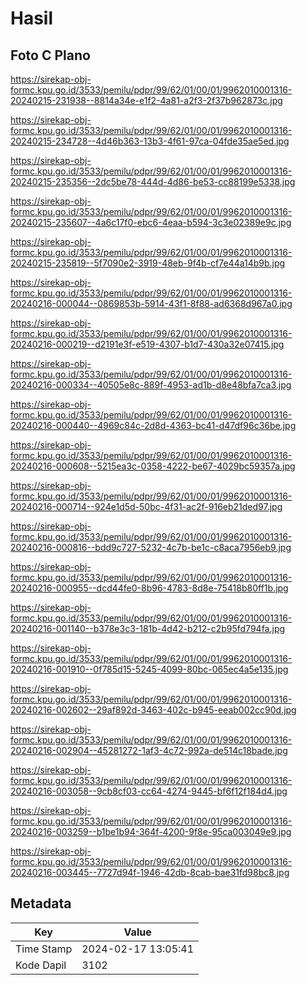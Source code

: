 # Hasil

## Foto C Plano

https://sirekap-obj-formc.kpu.go.id/3533/pemilu/pdpr/99/62/01/00/01/9962010001316-20240215-231938--8814a34e-e1f2-4a81-a2f3-2f37b962873c.jpg

https://sirekap-obj-formc.kpu.go.id/3533/pemilu/pdpr/99/62/01/00/01/9962010001316-20240215-234728--4d46b363-13b3-4f61-97ca-04fde35ae5ed.jpg

https://sirekap-obj-formc.kpu.go.id/3533/pemilu/pdpr/99/62/01/00/01/9962010001316-20240215-235356--2dc5be78-444d-4d86-be53-cc88199e5338.jpg

https://sirekap-obj-formc.kpu.go.id/3533/pemilu/pdpr/99/62/01/00/01/9962010001316-20240215-235607--4a6c17f0-ebc6-4eaa-b594-3c3e02389e9c.jpg

https://sirekap-obj-formc.kpu.go.id/3533/pemilu/pdpr/99/62/01/00/01/9962010001316-20240215-235819--5f7090e2-3919-48eb-9f4b-cf7e44a14b9b.jpg

https://sirekap-obj-formc.kpu.go.id/3533/pemilu/pdpr/99/62/01/00/01/9962010001316-20240216-000044--0869853b-5914-43f1-8f88-ad6368d967a0.jpg

https://sirekap-obj-formc.kpu.go.id/3533/pemilu/pdpr/99/62/01/00/01/9962010001316-20240216-000219--d2191e3f-e519-4307-b1d7-430a32e07415.jpg

https://sirekap-obj-formc.kpu.go.id/3533/pemilu/pdpr/99/62/01/00/01/9962010001316-20240216-000334--40505e8c-889f-4953-ad1b-d8e48bfa7ca3.jpg

https://sirekap-obj-formc.kpu.go.id/3533/pemilu/pdpr/99/62/01/00/01/9962010001316-20240216-000440--4969c84c-2d8d-4363-bc41-d47df96c36be.jpg

https://sirekap-obj-formc.kpu.go.id/3533/pemilu/pdpr/99/62/01/00/01/9962010001316-20240216-000608--5215ea3c-0358-4222-be67-4029bc59357a.jpg

https://sirekap-obj-formc.kpu.go.id/3533/pemilu/pdpr/99/62/01/00/01/9962010001316-20240216-000714--924e1d5d-50bc-4f31-ac2f-916eb21ded97.jpg

https://sirekap-obj-formc.kpu.go.id/3533/pemilu/pdpr/99/62/01/00/01/9962010001316-20240216-000816--bdd9c727-5232-4c7b-be1c-c8aca7956eb9.jpg

https://sirekap-obj-formc.kpu.go.id/3533/pemilu/pdpr/99/62/01/00/01/9962010001316-20240216-000955--dcd44fe0-8b96-4783-8d8e-75418b80ff1b.jpg

https://sirekap-obj-formc.kpu.go.id/3533/pemilu/pdpr/99/62/01/00/01/9962010001316-20240216-001140--b378e3c3-181b-4d42-b212-c2b95fd794fa.jpg

https://sirekap-obj-formc.kpu.go.id/3533/pemilu/pdpr/99/62/01/00/01/9962010001316-20240216-001910--0f785d15-5245-4099-80bc-065ec4a5e135.jpg

https://sirekap-obj-formc.kpu.go.id/3533/pemilu/pdpr/99/62/01/00/01/9962010001316-20240216-002602--29af892d-3463-402c-b945-eeab002cc90d.jpg

https://sirekap-obj-formc.kpu.go.id/3533/pemilu/pdpr/99/62/01/00/01/9962010001316-20240216-002904--45281272-1af3-4c72-992a-de514c18bade.jpg

https://sirekap-obj-formc.kpu.go.id/3533/pemilu/pdpr/99/62/01/00/01/9962010001316-20240216-003058--9cb8cf03-cc64-4274-9445-bf6f12f184d4.jpg

https://sirekap-obj-formc.kpu.go.id/3533/pemilu/pdpr/99/62/01/00/01/9962010001316-20240216-003259--b1be1b94-364f-4200-9f8e-95ca003049e9.jpg

https://sirekap-obj-formc.kpu.go.id/3533/pemilu/pdpr/99/62/01/00/01/9962010001316-20240216-003445--7727d94f-1946-42db-8cab-bae31fd98bc8.jpg


## Metadata

| Key        | Value               |
| ---------- | ------------------- |
| Time Stamp | 2024-02-17 13:05:41 |
| Kode Dapil | 3102                |



